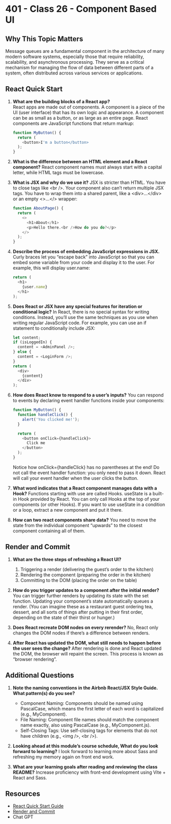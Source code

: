 # 401 - Class 26 - Component Based UI

## Why This Topic Matters

Message queues are a fundamental component in the architecture of many modern software systems, especially those that require reliability, scalability, and asynchronous processing. They serve as a critical mechanism for managing the flow of data between different parts of a system, often distributed across various services or applications.

## React Quick Start

1. **What are the building blocks of a React app?**  
      React apps are made out of components. A component is a piece of the UI (user interface) that has its own logic and appearance. A component can be as small as a button, or as large as an entire page. React components are JavaScript functions that return markup:

      ```javascript
      function MyButton() {
        return (
          <button>I'm a button</button>
        );
      }
      ```

2. **What is the difference between an HTML element and a React component?**
      React component names must always start with a capital letter, while HTML tags must be lowercase.

3. **What is JSX and why do we use it?**
      JSX is stricter than HTML. You have to close tags like \<br />. Your component also can’t return multiple JSX tags. You have to wrap them into a shared parent, like a \<div>...\</div> or an empty <>...</> wrapper:

      ```javascript
      function AboutPage() {
        return (
          <>
            <h1>About</h1>
            <p>Hello there.<br />How do you do?</p>
          </>
        );
      }
      ```

4. **Describe the process of embedding JavaScript expressions in JSX.**  
      Curly braces let you “escape back” into JavaScript so that you can embed some variable from your code and display it to the user. For example, this will display user.name:

      ```javascript
      return (
        <h1>
          {user.name}
        </h1>
      );
      ```

5. **Does React or JSX have any special features for iteration or conditional logic?**
      In React, there is no special syntax for writing conditions. Instead, you’ll use the same techniques as you use when writing regular JavaScript code. For example, you can use an if statement to conditionally include JSX:

      ```javascript
      let content;
      if (isLoggedIn) {
        content = <AdminPanel />;
      } else {
        content = <LoginForm />;
      }
      return (
        <div>
          {content}
        </div>
      );
      ```

6. **How does React know to respond to a user’s inputs?**
      You can respond to events by declaring event handler functions inside your components:

      ```javascript
      function MyButton() {
        function handleClick() {
          alert('You clicked me!');
        }

        return (
          <button onClick={handleClick}>
            Click me
          </button>
        );
      }
      ```

      Notice how onClick={handleClick} has no parentheses at the end! Do not call the event handler function: you only need to pass it down. React will call your event handler when the user clicks the button.

7. **What word indicates that a React component manages data with a Hook?**
      Functions starting with use are called Hooks. useState is a built-in Hook provided by React.  You can only call Hooks at the top of your components (or other Hooks). If you want to use useState in a condition or a loop, extract a new component and put it there.

8. **How can two react components share data?**
      You need to move the state from the individual component “upwards” to the closest component containing all of them.

## Render and Commit

1. **What are the three steps of refreshing a React UI?**
      1. Triggering a render (delivering the guest’s order to the kitchen)
      2. Rendering the component (preparing the order in the kitchen)
      3. Committing to the DOM (placing the order on the table)

2. **How do you trigger updates to a component after the initial render?**
      You can trigger further renders by updating its state with the set function. Updating your component’s state automatically queues a render. (You can imagine these as a restaurant guest ordering tea, dessert, and all sorts of things after putting in their first order, depending on the state of their thirst or hunger.)

3. **Does React recreate DOM nodes on every rerender?**
      No, React only changes the DOM nodes if there’s a difference between renders.

4. **After React has updated the DOM, what still needs to happen before the user sees the change?**
      After rendering is done and React updated the DOM, the browser will repaint the screen. This process is known as “browser rendering”.

## Additional Questions

1. **Note the naming conventions in the Airbnb React/JSX Style Guide. What pattern(s) do you see?**  
      * Component Naming: Components should be named using PascalCase, which means the first letter of each word is capitalized (e.g., MyComponent).
      * File Naming: Component file names should match the component name exactly, also using PascalCase (e.g., MyComponent.js).
      * Self-Closing Tags: Use self-closing tags for elements that do not have children (e.g., \<img />, \<br />).  

2. **Looking ahead at this module’s course schedule, What do you look forward to learning?**
      I look forward to learning more about Sass and refreshing my memory again on front end work.

3. **What are your learning goals after reading and reviewing the class README?**
      Increase proficiency with front-end development using Vite + React and Sass.

## Resources

* [React Quick Start Guide](https://react.dev/learn)
* [Render and Commit](https://react.dev/learn/render-and-commit)
* Chat GPT

